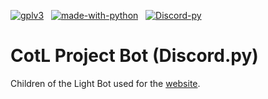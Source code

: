[![gplv3](https://img.shields.io/badge/Licensed%20under-GPLv3-blue.svg?style=for-the-badge)](./LICENSE.md) &nbsp;
[![made-with-python](https://img.shields.io/badge/Made%20with-Python-1f425f.svg?style=for-the-badge)](https://www.python.org/) &nbsp;
[![Discord-py](https://img.shields.io/pypi/v/discord.py.svg?label=Discord.py&color=018B23&style=for-the-badge)](https://discordpy.readthedocs.io/en/latest/index.html)
# CotL Project Bot (Discord.py)
Children of the Light Bot used for the [website](https://github.com/MathiasSven/CotL-Project-Django).
